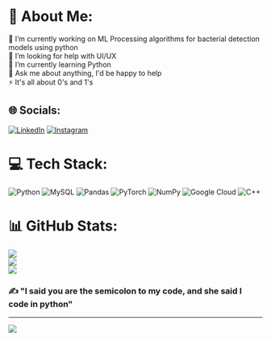 # 💫 About Me:
🔭 I’m currently working on ML Processing algorithms for bacterial detection models using python<br>🤝 I’m looking for help with UI/UX<br>🌱 I’m currently learning Python<br>💬 Ask me about anything, I'd be happy to help<br>⚡ It's all about 0's and 1's


## 🌐 Socials:
[![LinkedIn](https://img.shields.io/badge/LinkedIn-%230077B5.svg?logo=linkedin&logoColor=white)](https://linkedin.com/in/netra-gupta-898ba4204) [![Instagram](https://img.shields.io/badge/Instagram-%23E4405F.svg?logo=Instagram&logoColor=white)](https://instagram.com/netra_raawat)

# 💻 Tech Stack:
![Python](https://img.shields.io/badge/python-3670A0?style=for-the-badge&logo=python&logoColor=ffdd54) ![MySQL](https://img.shields.io/badge/mysql-%2300f.svg?style=for-the-badge&logo=mysql&logoColor=white) ![Pandas](https://img.shields.io/badge/pandas-%23150458.svg?style=for-the-badge&logo=pandas&logoColor=white) ![PyTorch](https://img.shields.io/badge/PyTorch-%23EE4C2C.svg?style=for-the-badge&logo=PyTorch&logoColor=white) ![NumPy](https://img.shields.io/badge/numpy-%23013243.svg?style=for-the-badge&logo=numpy&logoColor=white) ![Google Cloud](https://img.shields.io/badge/Google%20Cloud-%234285F4.svg?style=for-the-badge&logo=google-cloud&logoColor=white) ![C++](https://img.shields.io/badge/c++-%2300599C.svg?style=for-the-badge&logo=c%2B%2B&logoColor=white)
# 📊 GitHub Stats:
![](https://github-readme-stats.vercel.app/api?username=assholeonlyur&theme=dark&hide_border=false&include_all_commits=true&count_private=true)<br/>
![](https://github-readme-streak-stats.herokuapp.com/?user=assholeonlyur&theme=dark&hide_border=false)<br/>
![](https://github-readme-stats.vercel.app/api/top-langs/?username=assholeonlyur&theme=dark&hide_border=false&include_all_commits=true&count_private=true&layout=compact)

### ✍️ "I said you are the semicolon to my code, and she said I code in python"

---
[![](https://visitcount.itsvg.in/api?id=assholeonlyur&icon=0&color=12)](https://visitcount.itsvg.in)
